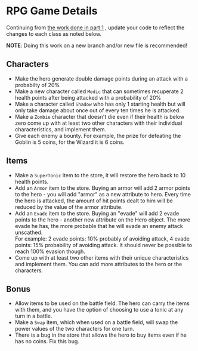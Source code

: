 # RPG Game Details

Continuing from [the work done in part 1](../day2/RPG_GAME.md) , update your code to reflect the changes to each class as noted below.

__NOTE__: Doing this work on a new branch and/or new file is recommended!

## Characters

* Make the hero generate double damage points during an attack with a probabilty of 20%
* Make a new character called `Medic` that can sometimes recuperate 2 health points after being attacked with a probability of 20%
* Make a character called `Shadow` who has only 1 starting health but will only take damage about once out of every ten times he is attacked.
* Make a `Zombie` character that doesn't die even if their health is below zero
come up with at least two other characters with their individual characteristics, and implement them.
* Give each enemy a bounty. For example, the prize for defeating the Goblin is 5 coins, for the Wizard it is 6 coins.

## Items

* Make a `SuperTonic` item to the store, it will restore the hero back to 10 health points.
* Add an `Armor` item to the store. Buying an armor will add 2 armor points to the hero - you will add "armor" as a new attribute to hero. Every time the hero is attacked, the amount of hit points dealt to him will be reduced by the value of the armor attribute.
* Add an `Evade` item to the store. Buying an "evade" will add 2 evade points to the hero - another new attribute on the Hero object. The more evade he has, the more probable that he will evade an enemy attack unscathed. <br/> For example: 2 evade points: 10% probably of avoiding attack, 4 evade points: 15% probability of avoiding attack. It should never be possible to reach 100% evasion though.
* Come up with at least two other items with their unique characteristics and implement them. You can add more attributes to the hero or the characters.

## Bonus

* Allow items to be used on the battle field. The hero can carry the items with them, and you have the option of choosing to use a tonic at any turn in a battle.
* Make a `Swap` item, which when used on a battle field, will swap the power values of the two characters for one turn.
* There is a bug in the store that allows the hero to buy items even if he has no coins. Fix this bug.
